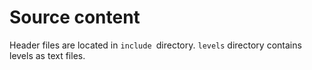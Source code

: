 # Source content
Header files are located in `include `directory.
`levels` directory contains levels as text files.
